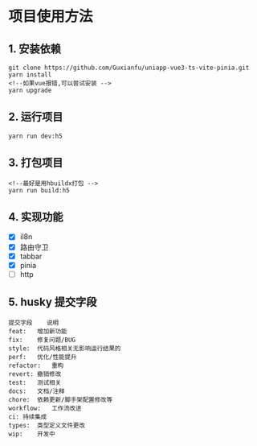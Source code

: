 # 项目使用方法

## 1. 安装依赖
```shell
git clone https://github.com/Guxianfu/uniapp-vue3-ts-vite-pinia.git
yarn install
<!--如果vue报错,可以尝试安装 -->
yarn upgrade
```

## 2. 运行项目
```shell
yarn run dev:h5
```

## 3. 打包项目
```shell
<!--最好是用hbuildx打包 -->
yarn run build:h5
```

## 4. 实现功能
- [x] il8n
- [x] 路由守卫
- [x] tabbar
- [x] pinia
- [ ] http

## 5. husky 提交字段
```
提交字段	说明
feat:	增加新功能
fix:	修复问题/BUG
style:	代码风格相关无影响运行结果的
perf:	优化/性能提升
refactor:	重构
revert:	撤销修改
test:	测试相关
docs:	文档/注释
chore:	依赖更新/脚手架配置修改等
workflow:	工作流改进
ci:	持续集成
types:	类型定义文件更改
wip:	开发中
```